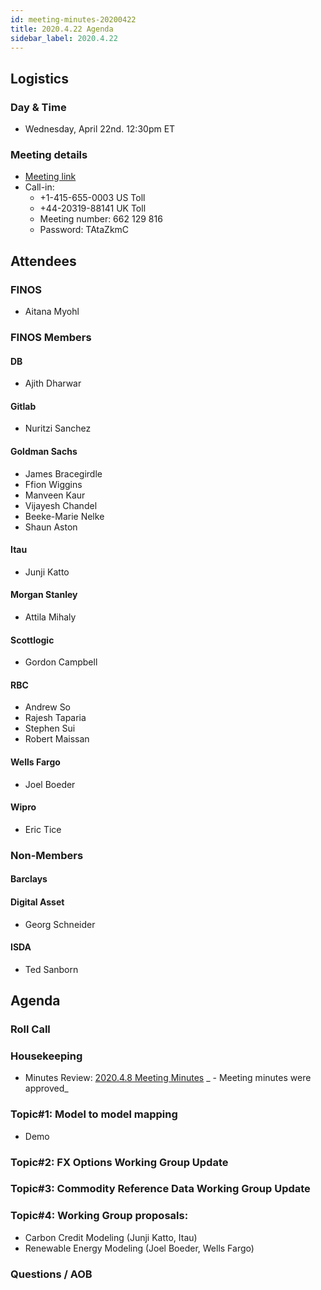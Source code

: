 ```yaml
---
id: meeting-minutes-20200422
title: 2020.4.22 Agenda
sidebar_label: 2020.4.22
---
```


## Logistics 
### Day & Time
* Wednesday, April 22nd. 12:30pm ET

### Meeting details

* [Meeting link](https://finos.webex.com/finos/j.php?MTID=m9faeb59f9167a188a0cde9a2209b9447)
* Call-in: 
    * +1-415-655-0003 US Toll
    * +44-20319-88141 UK Toll
    * Meeting number: 662 129 816
    * Password: TAtaZkmC

## Attendees 
### FINOS
* Aitana Myohl

### FINOS Members

####  DB
* Ajith Dharwar

#### Gitlab
* Nuritzi Sanchez

#### Goldman Sachs
* James Bracegirdle
* Ffion Wiggins
* Manveen Kaur
* Vijayesh Chandel
* Beeke-Marie Nelke
* Shaun Aston

#### Itau
* Junji Katto

#### Morgan Stanley
* Attila Mihaly

#### Scottlogic
* Gordon Campbell

#### RBC
* Andrew So
* Rajesh Taparia
* Stephen Sui
* Robert Maissan

#### Wells Fargo
* Joel Boeder

#### Wipro
* Eric Tice


### Non-Members

#### Barclays

#### Digital Asset
* Georg Schneider

#### ISDA
* Ted Sanborn

## Agenda

### Roll Call

### Housekeeping
* Minutes Review: [2020.4.8 Meeting Minutes](https://github.com/finos/alloy/blob/master/meeting-minutes/pilot-project-meeting-minutes/2020.4.8-pilot-project-minutes.md) _ - Meeting minutes were approved_

### Topic#1: Model to model mapping
* Demo 

### Topic#2: FX Options Working Group Update 

### Topic#3: Commodity Reference Data Working Group Update

### Topic#4: Working Group proposals: 
* Carbon Credit Modeling  (Junji Katto, Itau)
* Renewable Energy Modeling (Joel Boeder, Wells Fargo)

### Questions / AOB
